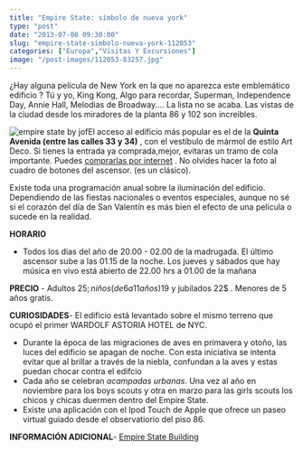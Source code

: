 ```yaml
---
title: "Empire State: símbolo de nueva york"
type: "post"
date: "2013-07-08 09:30:00"
slug: "empire-state-simbolo-nueva-york-112053"
categories: ["Europa","Visitas Y Excursiones"]
image: "/post-images/112053-83257.jpg"
---
```


¿Hay alguna película de New York en la que no aparezca este emblemático edificio ? Tú y yo, King Kong, Algo para recordar, Superman, Independence Day, Annie Hall, Melodias de Broadway.... La lista no se acaba. Las vistas de la ciudad desde los miradores de la planta 86 y 102 son increibles.  
  
![empire state by jof](/post-images/112053-83257.jpg "empire state by jof")El acceso al edificio más popular es el de la **Quinta Avenida (entre las calles 33 y 34)** , con el vestíbulo de mármol de estilo Art Deco. Si tienes la entrada ya comprada,mejor, evitaras un tramo de cola importante. Puedes [ comprarlas por internet](http://www.esbnyc.com/tickets/index.cfm?CFID=578640&CFTOKEN=55510749) . No olvides hacer la foto al cuadro de botones del ascensor. (es un clásico).  
  
Existe toda una programación anual sobre la iluminación del edificio. Dependiendo de las fiestas nacionales o eventos especiales, aunque no sé si el corazón del día de San Valentín es más bien el efecto de una película o sucede en la realidad.  
  
**HORARIO**

- Todos los dias del año de 20.00 - 02.00 de la madrugada. El último ascensor sube a las 01.15 de la noche. Los jueves y sábados que hay música en vivo está abierto de 22.00 hrs a 01.00 de la mañana

**PRECIO** - Adultos 25$; niños (de 6 a 11años) 19$ y jubilados 22$ . Menores de 5 años gratis.

**CURIOSIDADES**- El edificio está levantado sobre el mismo terreno que ocupó el primer WARDOLF ASTORIA HOTEL de NYC.
- Durante la época de las migraciones de aves en primavera y otoño, las luces del edificio se apagan de noche. Con esta iniciativa se intenta evitar que al brillar a través de la niebla, confundan a la aves y estas puedan chocar contra el edifcio
- Cada año se celebran *acampadas urbanas*. Una vez al año en noviembre para los boys scouts y otra en marzo para las girls scouts los chicos y chicas duermen dentro del Empire State.
- Existe una aplicación con el Ipod Touch de Apple que ofrece un paseo virtual guiado desde el observatiorio del piso 86.

**INFORMACIÓN ADICIONAL**- [ Empire State Building](http://www.esbnyc.com/mainframe_fr_language.cfm?lan=sp&CFID=578640&CFTOKEN=55510749)